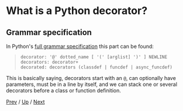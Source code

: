 # What is a Python decorator?

## Grammar specification

In Python's [full grammar specification](https://docs.python.org/3/reference/grammar.html?highlight=decorator) this part can be found:

> ```
> decorator: '@' dotted_name [ '(' [arglist] ')' ] NEWLINE
> decorators: decorator+
> decorated: decorators (classdef | funcdef | async_funcdef)
> ```

This is basically saying,
decorators start with an `@`,
can optionally have parameters,
must be in a line by itself,
and we can stack one or several decorators before a class or function definition.

[Prev](../3-definition/README.md) /
[Up](../README.md) /
[Next](../../2-syntax/README.md)
